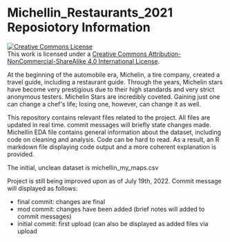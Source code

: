 # Michellin_Restaurants_2021 Reposiotory Information

<a rel="license" href="http://creativecommons.org/licenses/by-nc-sa/4.0/"><img alt="Creative Commons License" style="border-width:0" src="https://i.creativecommons.org/l/by-nc-sa/4.0/88x31.png" /></a><br />This work is licensed under a <a rel="license" href="http://creativecommons.org/licenses/by-nc-sa/4.0/">Creative Commons Attribution-NonCommercial-ShareAlike 4.0 International License</a>.

At the beginning of the automobile era, Michelin, a tire company, created a travel guide, including a restaurant guide.
Through the years, Michelin stars have become very prestigious due to their high standards and very strict anonymous testers. Michelin Stars are incredibly 
coveted. Gaining just one can change a chef's life; losing one, however, can change it as well. 

This repository contains relevant files related to the project. All files are updated in real time. commit messages will briefly state changes made. Michellin EDA file contains general information about the dataset, including code on cleaning and analysis. Code can be hard to read. As a result, an R markdown file displaying code output and a more coherent explanation is provided.

The initial, unclean dataset is michellin_my_maps.csv

Project is still being improved upon as of July 19th, 2022. Commit message will displayed as follows: 
 - final commit: changes are final 
 - mod commit: changes have been added (brief notes will added to commit messages)
 - initial commit: first upload (can also be displayed as added files via upload 

